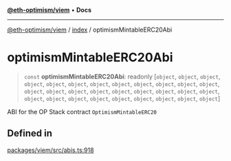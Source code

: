 [**@eth-optimism/viem**](../../README.md) • **Docs**

***

[@eth-optimism/viem](../../README.md) / [index](../README.md) / optimismMintableERC20Abi

# optimismMintableERC20Abi

> `const` **optimismMintableERC20Abi**: readonly [`object`, `object`, `object`, `object`, `object`, `object`, `object`, `object`, `object`, `object`, `object`, `object`, `object`, `object`, `object`, `object`, `object`, `object`, `object`, `object`, `object`, `object`, `object`, `object`, `object`, `object`, `object`, `object`, `object`, `object`]

ABI for the OP Stack contract `OptimismMintableERC20`

## Defined in

[packages/viem/src/abis.ts:918](https://github.com/ethereum-optimism/ecosystem/blob/509126ba0cdf7aa275bf036a8830332f4d366781/packages/viem/src/abis.ts#L918)
